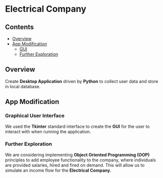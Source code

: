 # Electrical Company

## Contents
* [Overview](#Overview)
* [App Modification](#App-Modifications)
    * [GUI](#Graphical-User-Interface)
    * [Further Exploration](#Further-Exploration)

## Overview

Create <b>Desktop Application</b> driven by <b>Python</b> to collect user data and store in local database.</br>

## App Modification

### Graphical User Interface

We used the <b>Tkinter</b> standard interface to create the <b>GUI</b> for the user to interact with when running the application.

### Further Exploration

We are considering implementing <b>Object Oriented Programming (OOP)</b> principles to add employee functionality to the company, where individuals are provided salaries, hired and fired on demand. This will allow us to simulate an income flow for the **Electrical Company**.